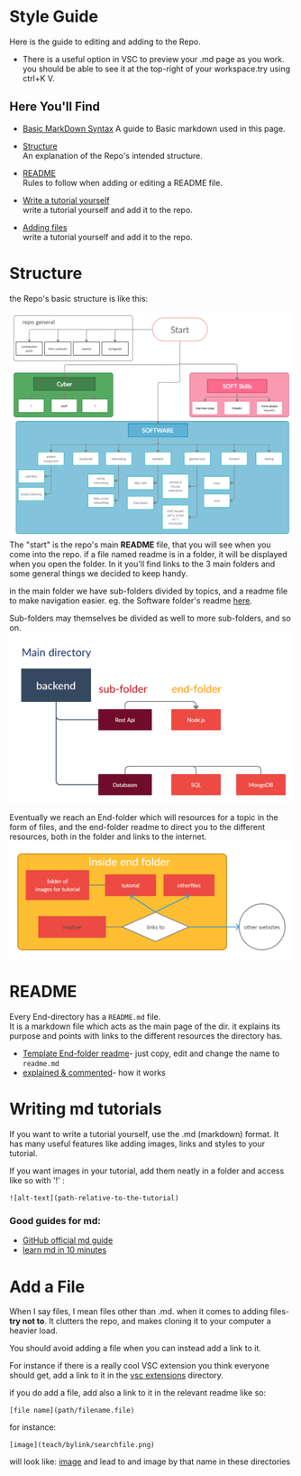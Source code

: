 # Style Guide
Here is the guide to editing and adding to the Repo.  
* There is a useful option in VSC to preview your .md page as you work. you should be able to see it at the top-right of your workspace.try using ctrl+K V.
## Here You'll Find
* [Basic MarkDown Syntax](https://docs.github.com/en/github/writing-on-github/basic-writing-and-formatting-syntax)
A guide to Basic markdown used in this page.

* [Structure](#structure)  
An explanation of the Repo's intended structure.

* [README](#README)  
Rules to follow when adding or editing a README file.
* [Write a tutorial yourself](#writing-md-tutorials)  
write a tutorial yourself and add it to the repo.
* [Adding files](#add-a-file)  
write a tutorial yourself and add it to the repo.

# Structure
the Repo's basic structure is like this:  

![diagram](teach/Repo%20Diagram%20-%20new.png)
The "start" is the repo's main __README__ file, that you will see when you come into the repo. if a file named readme is in a folder, it will be displayed when you open the folder. 
In it you'll find links to the 3 main folders and some general things we decided to keep handy.  

in the main folder we have sub-folders divided by topics, and a readme file to make navigation easier.
eg. the Software folder's readme [here](Software\README.md).

Sub-folders may themselves be divided as well to more sub-folders, and so on.
![sub-folders diagram](teach/folders.png)
 

Eventually we reach an End-folder which will resources for a topic in the form of files, and the end-folder readme to direct you to the different resources, both in the folder and links to the internet.
![end-folder diagram](teach/end-folder.png)

# README
Every End-directory has a `README.md` file.  
It is a markdown file which acts as the main page of the dir.
it explains its purpose and points with links to the different resources the directory has.

* [Template End-folder readme](./template.md)- just copy, edit and change the name to `readme.md`
* [explained & commented](./explanation.md)- how it works  

# Writing md tutorials
If you want to write a tutorial yourself, use the .md (markdown) format. It has many useful features like adding images, links and styles to your tutorial.  

If you want images in your tutorial, add them neatly in a folder and access like so with '!' : 
````
![alt-text](path-relative-to-the-tutorial)
```` 

### Good guides for md:  
* [GitHub official md guide](https://guides.github.com/features/mastering-markdown/)
* [learn md in 10 minutes](https://medium.com/better-programming/master-markdown-in-ten-minutes-ce9721c51eb)

# Add a File

When I say files, I mean files other than .md. when it comes to adding files-
__try not to__.
It clutters the repo, and makes cloning it to your computer a heavier load.

You should avoid adding a file when you can instead add a link to it.

For instance if there is a really cool VSC extension you think everyone should get, add a link to it in the [vsc extensions](software/general/extensions/VSC_Extensions) directory.

if you do add a file,  add also a link to it in the relevant readme like so:
````
[file name](path/filename.file)
````
for instance: 
````
[image](teach/bylink/searchfile.png)
```` 

will look like: [image](teach/bylink/searchfile.png) and lead to and image by that name in these directories
